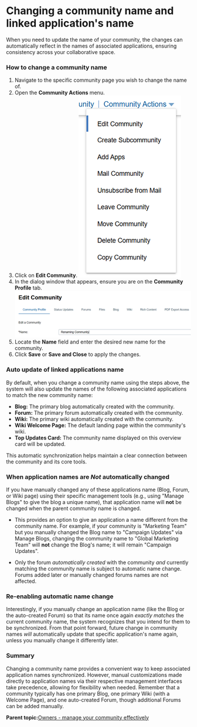 # Changing a community name and linked application's name

When you need to update the name of your community, the changes can automatically reflect in the names of associated applications, ensuring consistency across your collaborative space.

### How to change a community name

1.  Navigate to the specific community page you wish to change the name of.
2.  Open the **Community Actions** menu.
3.  Click on **Edit Community**.
   ![Edit Community option in the Community Actions menu](../communities/images/edit_community_action.png)
4.  In the dialog window that appears, ensure you are on the **Community Profile** tab.
    ![Community Profile tab in the Edit Community dialog](../communities/images/edit_community_profile_tab.png)
5.  Locate the **Name** field and enter the desired new name for the community.
6.  Click **Save** or **Save and Close** to apply the changes.

### Auto update of linked applications name

By default, when you change a community name using the steps above, the system will also update the names of the following associated applications to match the new community name:

- **Blog:** The primary blog automatically created with the community.
- **Forum:** The primary forum automatically created with the community.
- **Wiki:** The primary wiki automatically created with the community.
- **Wiki Welcome Page:** The default landing page within the community's wiki.
- **Top Updates Card:** The community name displayed on this overview card will be updated.

This automatic synchronization helps maintain a clear connection between the community and its core tools.

### When application names are *Not* automatically changed

If you have manually changed any of these applications name (Blog, Forum, or Wiki page) using their specific management tools (e.g., using "Manage Blogs" to give the blog a unique name), that application name will **not** be changed when the parent community name is changed.

-   This provides an option to give an application a name different from the community name. 
For example, if your community is "Marketing Team" but you manually changed the Blog name to "Campaign Updates" via Manage Blogs, changing the community name to "Global Marketing Team" will **not** change the Blog's name; it will remain "Campaign Updates".

-   Only the forum *automatically created* with the community *and* currently matching the community name is subject to automatic name change. Forums added later or manually changed forums names are not affected.

### Re-enabling automatic name change

Interestingly, if you manually change an application name (like the Blog or the auto-created Forum) so that its name once again *exactly matches* the current community name, the system recognizes that you intend for them to be synchronized. From that point forward, future change in community names *will* automatically update that specific application's name again, unless you manually change it differently later.

### Summary

Changing a community name provides a convenient way to keep associated application names synchronized. However, manual customizations made directly to application names via their respective management interfaces take precedence, allowing for flexibility when needed. Remember that a community typically has one primary Blog, one primary Wiki (with a Welcome Page), and one auto-created Forum, though additional Forums can be added manually.

**Parent topic:**[Owners - manage your community effectively](../communities/community_owners.md)
